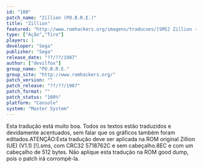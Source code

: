 ```yaml
---
id: "100"
patch_name: "Zillion (PO.B.R.E.)"
title: "Zillion"
featured: "http://www.romhackers.org/imagens/traducoes/[SMS] Zillion - POBRE - 1.png"
type: ["Ação","Tiro"]
players: 1
developer: "Sega"
publisher: "Sega"
release_date: "??/??/1987"
author: ["devilfox"]
group_name: "PO.B.R.E."
group_site: "http://www.romhackers.org/"
patch_version: ""
patch_release: "??/??/1987"
patch_format: ""
patch_status: "100%"
platform: "Console"
system: "Master System"
---
```


Esta tradução está muito boa. Todos os textos estão traduzidos e devidamente acentuados, sem falar que os gráficos também foram editados.ATENÇÃO:Esta tradução deve ser aplicada na ROM original Zillion (UE) (V1.1) [!].sms, com CRC32 5718762C e sem cabeçalho.8EC e com um cabeçalho de 512 bytes. Não aplique esta tradução na ROM good dump, pois o patch irá corrompê-la.